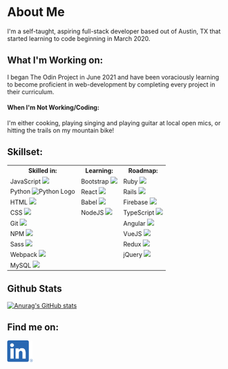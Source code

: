 # About Me
I'm a self-taught, aspiring full-stack developer based out of Austin, TX that started learning to code beginning in March 2020. 

## What I'm Working on:
I began The Odin Project in June 2021 and have been voraciously learning to become proficient in web-development by completing every project in their curriculum.

#### When I'm Not Working/Coding:
I'm either cooking, playing singing and playing guitar at local open mics, or hitting the trails on my mountain bike!

## Skillset:
<table>
  <tr>
    <th>
      Skilled in:
    </th>
    <th>
      Learning:
    </th>
    <th>
      Roadmap:
    </th>
  </tr>
  <tr>
    <td>
      <span>JavaScript</span>
      <img src="https://cdn.jsdelivr.net/gh/devicons/devicon/icons/javascript/javascript-original.svg" />
    </td>
    <td>
      <span>Bootstrap</span>
      <img src="https://cdn.jsdelivr.net/gh/devicons/devicon/icons/bootstrap/bootstrap-original.svg" />
    </td>
    <td>
      <span>Ruby</span>
      <img src="https://cdn.jsdelivr.net/gh/devicons/devicon/icons/ruby/ruby-original.svg" />
    </td>
  </tr>
  <tr>
    <td>
      <span>Python</span>
      <img src="https://cdn.jsdelivr.net/gh/devicons/devicon/icons/python/python-original.svg" alt="Python Logo">
    </td>
    <td>
      <span>React</span>
      <img src="https://cdn.jsdelivr.net/gh/devicons/devicon/icons/react/react-original.svg" />
    </td>
    <td>
      <span>Rails</span>
      <img src="https://cdn.jsdelivr.net/gh/devicons/devicon/icons/rails/rails-plain-wordmark.svg" />
    </td>
  </tr>
  <tr>
    <td>
      <span>HTML</span>
      <img src="https://cdn.jsdelivr.net/gh/devicons/devicon/icons/html5/html5-original.svg" />
    </td>
    <td>
      <span>Babel</span>
      <img src="https://cdn.jsdelivr.net/gh/devicons/devicon/icons/babel/babel-original.svg" />
    </td>
    <td>
      <span>Firebase</span>
      <img src="https://cdn.jsdelivr.net/gh/devicons/devicon/icons/firebase/firebase-plain.svg"/>
    </td>
  </tr>
  <tr>
    <td>
      <span>CSS</span>
      <img src="https://cdn.jsdelivr.net/gh/devicons/devicon/icons/css3/css3-original.svg" />
    </td>
    <td>
      <span>NodeJS</span>
      <img src="https://cdn.jsdelivr.net/gh/devicons/devicon/icons/nodejs/nodejs-original.svg"/>
    </td>
    <td>
      <span>TypeScript</span>
      <img src="https://cdn.jsdelivr.net/gh/devicons/devicon/icons/typescript/typescript-original.svg" />
    </td>
  </tr>
  <tr>
    <td>
      <span>Git</span>
      <img src="https://cdn.jsdelivr.net/gh/devicons/devicon/icons/git/git-original.svg"/>
    </td>
    <td></td>
    <td>
      <span>Angular</span>
      <img src="https://cdn.jsdelivr.net/gh/devicons/devicon/icons/angularjs/angularjs-original.svg" />
    </td>
  </tr>
  <tr>
    <td>
      <span>NPM</span>
      <img src="https://cdn.jsdelivr.net/gh/devicons/devicon/icons/npm/npm-original-wordmark.svg" />
    </td>
    <td></td>
    <td>
      <span>VueJS</span>
      <img src="https://cdn.jsdelivr.net/gh/devicons/devicon/icons/vuejs/vuejs-original.svg" />
    </td>
  </tr>
  <tr>
    <td>
      <span>Sass</span>
      <img src="https://cdn.jsdelivr.net/gh/devicons/devicon/icons/sass/sass-original.svg" />
    </td>
    <td></td>
    <td>
      <span>Redux</span>
      <img src="https://cdn.jsdelivr.net/gh/devicons/devicon/icons/redux/redux-original.svg" />
    </td>
  </tr>
  <tr>
    <td>
      <span>Webpack</span>
      <img src="https://cdn.jsdelivr.net/gh/devicons/devicon/icons/webpack/webpack-original.svg" />
    </td>
    <td></td>
    <td>
      <span>jQuery</span>
      <img src="https://cdn.jsdelivr.net/gh/devicons/devicon/icons/jquery/jquery-original.svg" />
    </td>
  </tr>
  <tr>
    <td>
      <span>MySQL</span>
      <img src="https://cdn.jsdelivr.net/gh/devicons/devicon/icons/mysql/mysql-original.svg" />
    </td>
    <td></td>
    <td></td>
  </tr>
</table>

## Github Stats
[![Anurag's GitHub stats](https://github-readme-stats.vercel.app/api?username=Drew-Daniels)](https://github.com/anuraghazra/github-readme-stats)

## Find me on:
<a href="https://www.linkedin.com/in/drew-daniels/">
  <img src="./linked-in-logo.png" alt="LinkedIn Icon" height=50em>
</a>
